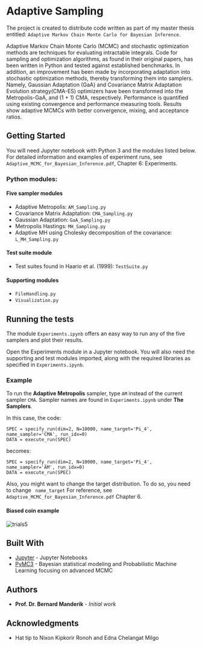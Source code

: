 # Adaptive Sampling

The project is created to distribute code written as part of my master thesis entitled: ```Adaptive Markov Chain Monte Carlo for Bayesian Inference```.

Adaptive Markov Chain Monte Carlo (MCMC) and stochastic optimization methods are techniques for evaluating intractable integrals. Code for sampling and optimization algorithms, as found in their original papers, has been written in Python and tested against established benchmarks. In addition,  an improvement has been made by incorporating adaptation into stochastic optimization methods, thereby transforming them into samplers. Namely, Gaussian Adaptation (GaA) and Covariance Matrix Adaptation Evolution strategy(CMA-ES) optimizers have been transformed into the Metropolis-GaA, and (1 + 1) CMA, respectively. Performance is quantified using existing convergence and performance measuring tools. Results show adaptive MCMCs with better convergence, mixing, and acceptance ratios.

## Getting Started
You will need Jupyter notebook with Python 3 and the modules listed below. For detailed information and examples of experiment runs, see ```Adaptive_MCMC_for_Bayesian_Inference.pdf```, Chapter 6: Experiments.

### Python modules:

#### Five sampler modules
* Adaptive Metropolis: ``` AM_Sampling.py ```
* Covariance Matrix Adaptation: ```CMA_Sampling.py```
* Gaussian Adaptation: ```GaA_Sampling.py```
* Metropolis Hastings: ```MH_Sampling.py```
* Adaptive MH using Cholesky decomposition of the covariance: ```L_MH_Sampling.py```

#### Test suite module
* Test suites found in Haario et al. (1999): ```TestSuite.py```


#### Supporting modules
* ```FileHandling.py```
* ```Visualization.py```

## Running the tests
The module
```Experiments.ipynb```
offers an easy way to run any of the five samplers and plot their results.

Open the Experiments module in a Jupyter notebook. You will also need the supporting and test modules imported, along with the required libraries as specified in ```Experiments.ipynb```.

### Example
To run the **Adaptive Metropolis** sampler, type ``` AM ``` instead of the current sampler ```CMA```. Sampler names are found in ```Experiments.ipynb``` under **The Samplers**.

In this case, the code:
```
SPEC = specify_run(dim=2, N=10000, name_target='Pi_4', name_sampler='CMA', run_idx=0)
DATA = execute_run(SPEC)
```

becomes:
```
SPEC = specify_run(dim=2, N=10000, name_target='Pi_4', name_sampler='AM', run_idx=0)
DATA = execute_run(SPEC)
```

Also, you might want to change the target distribution. To do so, you need to change ``` name_target```
For reference, see ```Adaptive_MCMC_for_Bayesian_Inference.pdf``` Chapter 6.

#### Biased coin example
![trials5](https://user-images.githubusercontent.com/16397101/39100228-bc3842bc-463b-11e8-84c7-393fccb19fd9.png)

## Built With
* [Jupyter](http://jupyter.org/) - Jupyter Notebooks
* [PyMC3](https://docs.pymc.io/) - Bayesian statistical modeling and Probabilistic Machine Learning focusing on advanced MCMC

## Authors

* **Prof. Dr. Bernard Manderik** - *Initial work*


## Acknowledgments

* Hat tip to Nixon Kipkorir Ronoh and Edna Chelangat
Milgo

